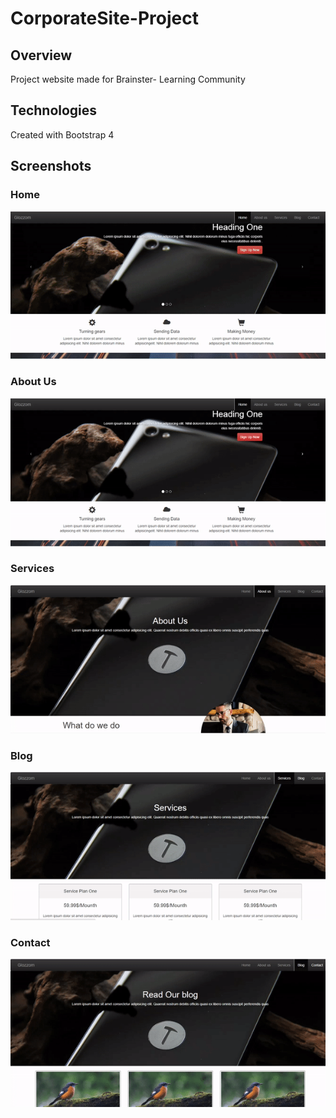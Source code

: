 # CorporateSite-Project
## Overview
Project website made for Brainster- Learning Community</br>
## Technologies
Created with Bootstrap 4</br>
## Screenshots

### Home

![](Images/Home.gif)

### About Us

![](Images/AboutUs.gif)

### Services

![](Images/Services.gif)

### Blog

![](Images/Blog.gif)

### Contact

![](Images/Contact.gif)
